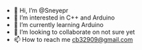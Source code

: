 - 👋 Hi, I’m @Sneyepr
- 👀 I’m interested in C++ and Arduino 
- 🌱 I’m currently learning Arduino
- 💞️ I’m looking to collaborate on not sure yet
- 📫 How to reach me cb32909@gmail.com

<!---
Sneyepr/Sneyepr is a ✨ special ✨ repository because its `README.md` (this file) appears on your GitHub profile.
You can click the Preview link to take a look at your changes.
--->

